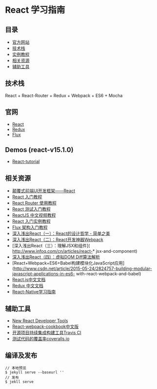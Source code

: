 # React 学习指南
## 目录
* [官方网站](#site)
* [技术栈](#tech-stack)
* [实例教程](#demos)
* [相关资源](#relative-resource)
* [辅助工具](#tools)

<a name="tech-stack"></a>
## 技术栈
React + React-Router + Redux + Webpack + ES6 + Mocha

<a name="site"></a>
## 官网
* [React](https://facebook.github.io/react/index.html)
* [Redux](https://github.com/reactjs/redux)
* [Flux](https://facebook.github.io/flux/)

<a name="demos"></a>
## Demos (react-v15.1.0)
* [React-tutorial](https://zuojj.github.io/react-tutorial/)

<a name="relative-resource"></a>
## 相关资源
* [颠覆式前端UI开发框架——React](http://www.infoq.com/cn/articles/subversion-front-end-ui-development-framework-react)
* [React 入门教程](https://hulufei.gitbooks.io/react-tutorial/content/)
* [React Router 使用教程](http://www.ruanyifeng.com/blog/2016/05/react_router.html)
* [React 测试入门教程](http://www.ruanyifeng.com/blog/2016/02/react-testing-tutorial.html)
* [ReactJS 中文视频教程]( http://react.nodejs-china.org/t/reactjs/584)
* [React 入门实例教程](http://www.ruanyifeng.com/blog/2015/03/react.html)
* [Flux 架构入门教程](http://www.ruanyifeng.com/blog/2016/01/flux.html)
* [深入浅出React（一）：React的设计哲学 - 简单之美]( http://www.infoq.com/cn/articles/react-art-of-simplity)
* [深入浅出React（二）：React开发神器Webpack]( http://www.infoq.com/cn/articles/react-and-webpack)
* [深入浅出React（三）：理解JSX和组件]( http://www.infoq.com/cn/articles/react-* jsx-and-component)
* [深入浅出React（四）：虚拟DOM Diff算法解析]( http://www.infoq.com/cn/articles/react-dom-diff)
* [React+Webpack+ES6+Babel构建模块化JavaScript应用](http://www.csdn.net/article/2015-05-24/2824757-building-modular-javascript-applications-in-es6- with-react-webpack-and-babel)
* [React.js中文文档](http://reactjs.cn/)
* [Redux 中文文档](http://camsong.github.io/redux-in-chinese)
* [React-Native学习指南](https://github.com/reactnativecn/react-native-guide)

<a name="tools"></a>
## 辅助工具
* [New React Developer Tools](https://chrome.google.com/webstore/detail/react-developer-tools/fmkadmapgofadopljbjfkapdkoienihi)
* [React-webpack-cookbook中文版](http://fakefish.github.io/react-webpack-cookbook/)
* [开源项目持续集成构建工具Travis CI](https://travis-ci.org/)
* [测试代码的覆盖率coveralls.io](coveralls.io)

## 编译及发布
```
// 本地预览
$ jekyll serve --baseurl ''
// 发布
$ jekll serve 
```
